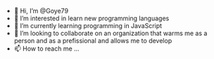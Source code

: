 - 👋 Hi, I’m @Goye79
- 👀 I’m interested in learn new programming languages
- 🌱 I’m currently learning programming in JavaScript
- 💞️ I’m looking to collaborate on an organization that warms me as a person and as a prefissional and allows me to develop
- 📫 How to reach me ...

<!---
Goye79/Goye79 is a ✨ special ✨ repository because its `README.md` (this file) appears on your GitHub profile.
You can click the Preview link to take a look at your changes.
--->

